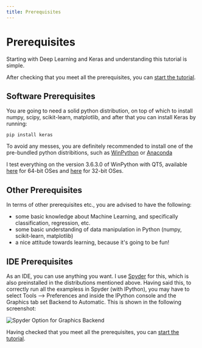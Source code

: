 ```yaml
---
title: Prerequisites
---
```


# Prerequisites
Starting with Deep Learning and Keras and understanding this tutorial is simple.

<div>
After checking that you meet all the prerequisites, you can
<a href="{{site.baseurl}}/modules/tutorial/introduction/">start the tutorial</a>.
</div>

## Software Prerequisites
You are going to need a solid python distribution, on top of which to install numpy, scipy,
scikit-learn, matplotlib, and after that you can install Keras by running:

```
pip install keras
```

To avoid any messes, you are definitely recommended to install one of the pre-bundled
python distribitions, such as [WinPython](https://sourceforge.net/projects/winpython/files/WinPython_3.6/3.6.5.0/)
or [Anaconda](https://anaconda.org/anaconda/python)

I test everything on the version 3.6.3.0 of WinPython with QT5, available
[here](https://sourceforge.net/projects/winpython/files/WinPython_3.6/3.6.3.0/WinPython-64bit-3.6.3.0Qt5.exe) for 64-bit OSes
and [here](https://sourceforge.net/projects/winpython/files/WinPython_3.6/3.6.3.0/WinPython-32bit-3.6.3.0Qt5.exe/download) for
32-bit OSes.

## Other Prerequisites
In terms of other prerequisites etc., you are advised to have the following:

- some basic knowledge about Machine Learning, and specifically classification, regression, etc.
- some basic understanding of data manipulation in Python (numpy, scikit-learn, matplotlib)
- a nice attitude towards learning, because it's going to be fun!

## IDE Prerequisites
As an IDE, you can use anything you want. I use [Spyder](https://pythonhosted.org/spyder/)
for this, which is also preinstalled in the distributions mentioned above.
Having said this, to correctly run all the exampless in Spyder (with IPython), you may
have to select Tools --> Preferences and inside the IPython console and the Graphics tab
set Backend to Automatic. This is shown in the following screenshot:

![Spyder Option for Graphics Backend]({{site.baseurl}}/img/spyder.png)

<div>
Having checked that you meet all the prerequisites, you can
<a href="{{site.baseurl}}/modules/tutorial/introduction/">start the tutorial</a>.
</div>
